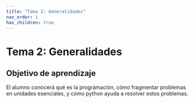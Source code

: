 ```yaml
---
title: "Tema 2: Generalidades"
nav_order: 1
has_children: true
---
```


# Tema 2: Generalidades

## Objetivo de aprendizaje

El alumno conocerá qué es la programación, cómo fragmentar problemas en unidades esenciales, y cómo python ayuda a resolver estos problemas.
